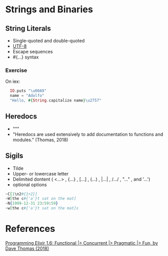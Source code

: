 # Strings and Binaries

## String Literals

- Single-quoted and double-quoted
- [UTF-8](https://en.wikipedia.org/wiki/UTF-8)
- Escape sequences
- #{...} syntax

### Exercise

On iex:

```elixir
  IO.puts "\u00A9"
  name = "Adolfo"
  "Hello, #{String.capitalize name}\u2757"
```

## Heredocs

- """
- "Heredocs are used extensively to add documentation to functions and modules."  (Thomas, 2018)

## Sigils

- Tilde
- Upper- or lowercase letter
- Delimited dontent ( <...> , {...} , [...] , (...) , |...| , /.../ , "..." , and '...')
- optional options

```elixir
~C[1\n2#{1+2}]
~W[the c#{'a'}t sat on the mat]
~N{1999-12-31 23:59:59}
~w[the c#{'a'}t sat on the mat]s
```





# References

[Programming Elixir 1.6: Functional |> Concurrent |> Pragmatic |> Fun, by Dave Thomas (2018)](http://bit.ly/2rqD9VF)
